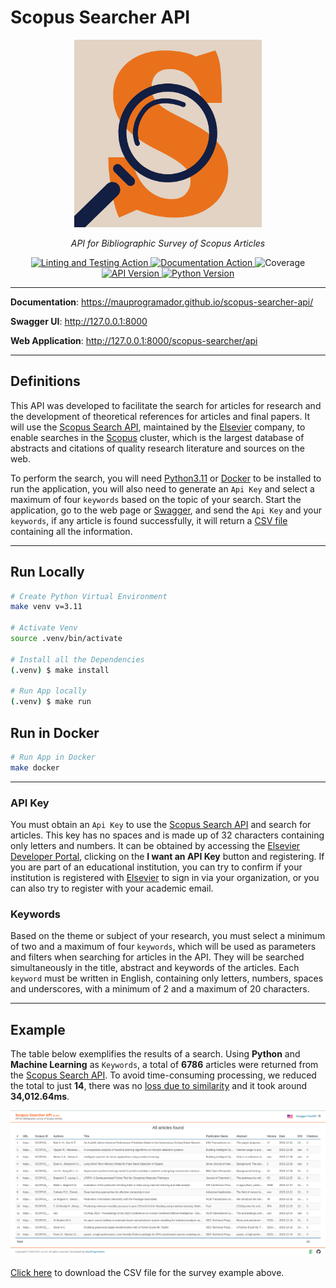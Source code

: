 # Scopus Searcher API

<p align="center">
  <img src="./docs/images/favicon.png" width="300" alt="FastAPI">
</p>
<p align="center">
  <em>API for Bibliographic Survey of Scopus Articles</em>
</p>
<p align="center">
  <a href="https://github.com/mauprogramador/scopus-searcher-api/actions/workflows/verification.yml" target="_blank">
    <img alt="Linting and Testing Action" src="https://img.shields.io/github/actions/workflow/status/mauprogramador/scopus-searcher-api/verification.yml?branch=master&event=push&logo=github&label=Lint | Test&color=FF5722">
  </a>
  <a href="https://github.com/mauprogramador/scopus-searcher-api/actions/workflows/documentation.yml" target="_blank">
    <img alt="Documentation Action" src="https://img.shields.io/github/actions/workflow/status/mauprogramador/scopus-searcher-api/documentation.yml?branch=master&event=push&logo=github&label=Docs&color=2196F3">
  </a>
  <img src="https://img.shields.io/badge/Coverage-99%25-4CAF50" alt="Coverage">
  <a href="https://github.com/mauprogramador/scopus-searcher-api/releases/tag/v2.0.0" target="_blank">
    <img src="https://img.shields.io/github/v/tag/mauprogramador/scopus-searcher-api?logo=github&label=API Version&color=E9711C" alt="API Version">
  </a>
  <a href="https://www.python.org/" target="_blank">
    <img src="https://img.shields.io/badge/Python-v3.11-3776AB?logo=python&logoColor=FFF" alt="Python Version">
  </a>
</p>

---

**Documentation**: <https://mauprogramador.github.io/scopus-searcher-api/>

**Swagger UI**: <http://127.0.0.1:8000>

**Web Application**: <http://127.0.0.1:8000/scopus-searcher/api>

---

## Definitions

This API was developed to facilitate the search for articles for research and the development of theoretical references for articles and final papers. It will use the [Scopus Search API](https://dev.elsevier.com/documentation/SCOPUSSearchAPI.wadl), maintained by the [Elsevier](https://www.elsevier.com/pt-br) company, to enable searches in the [Scopus](https://www.scopus.com/home.uri) cluster, which is the largest database of abstracts and citations of quality research literature and sources on the web.

To perform the search, you will need [Python3.11](https://www.python.org/) or [Docker](https://www.docker.com/) to be installed to run the application, you will also need to generate an `Api Key` and select a maximum of four `keywords` based on the topic of your search. Start the application, go to the web page or [Swagger](https://github.com/swagger-api/swagger-ui), and send the `Api Key` and your `keywords`, if any article is found successfully, it will return a [CSV file](https://pt.wikipedia.org/wiki/Comma-separated_values) containing all the information.

---

## Run Locally

```bash
# Create Python Virtual Environment
make venv v=3.11

# Activate Venv
source .venv/bin/activate

# Install all the Dependencies
(.venv) $ make install

# Run App locally
(.venv) $ make run
```

## Run in Docker

```bash
# Run App in Docker
make docker
```

---

### API Key

You must obtain an `Api Key` to use the [Scopus Search API](https://dev.elsevier.com/documentation/SCOPUSSearchAPI.wadl) and search for articles. This key has no spaces and is made up of 32 characters containing only letters and numbers. It can be obtained by accessing the [Elsevier Developer Portal](https://dev.elsevier.com/), clicking on the **I want an API Key** button and registering. If you are part of an educational institution, you can try to confirm if your institution is registered with [Elsevier](https://www.elsevier.com/pt-br) to sign in via your organization, or you can also try to register with your academic email.

### Keywords

Based on the theme or subject of your research, you must select a minimum of two and a maximum of four `keywords`, which will be used as parameters and filters when searching for articles in the API. They will be searched simultaneously in the title, abstract and keywords of the articles. Each `keyword` must be written in English, containing only letters, numbers, spaces and underscores, with a minimum of 2 and a maximum of 20 characters.

---

## Example

The table below exemplifies the results of a search. Using **Python** and **Machine Learning** as `Keywords`, a total of **6786** articles were returned from the [Scopus Search API](https://dev.elsevier.com/documentation/SCOPUSSearchAPI.wadl). To avoid time-consuming processing, we reduced the total to just **14**, there was no [loss due to similarity](https://mauprogramador.github.io/scopus-searcher-api/en/data-survey/#filtering) and it took around **34,012.64ms**.

![Web Table](./docs/images/csv-table.png)

<a href="./docs/example.csv" download="example.csv">Click here</a> to download the CSV file for the survey example above.
